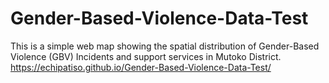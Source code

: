 # Gender-Based-Violence-Data-Test
This is a simple web map showing the spatial distribution of Gender-Based Violence (GBV) Incidents and support services in Mutoko District.
https://echipatiso.github.io/Gender-Based-Violence-Data-Test/
